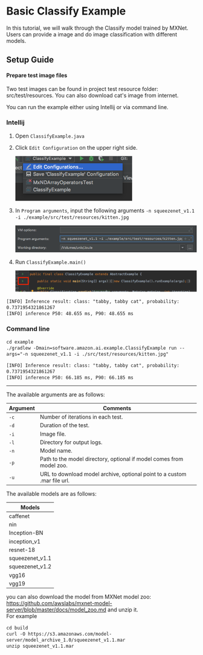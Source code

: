 Basic Classify Example
==============

In this tutorial, we will walk through the Classify model trained by MXNet.
Users can provide a image and do image classification with different models.


## Setup Guide

#### Prepare test image files

Two test images can be found in project test resource folder: src/test/resources.
You can also download cat's image from internet.

You can run the example either using Intellij or via command line.
### Intellij

1. Open `ClassifyExample.java`
2. Click `Edit Configuration` on the upper right side.

    ![edit_config](../doc/img/editConfig.png)

3. In `Program arguments`, input the following arguments `-n squeezenet_v1.1 -i ./example/src/test/resources/kitten.jpg`

    ![edit_config](../doc/img/programArguments.png)

4. Run `ClassifyExample.main()`

    ![edit_config](../doc/img/run.png)

```text
[INFO] Inference result: class: "tabby, tabby cat", probability: 0.7371954321861267
[INFO] inference P50: 48.655 ms, P90: 48.655 ms
```

### Command line

```
cd example
./gradlew -Dmain=software.amazon.ai.example.ClassifyExample run --args="-n squeezenet_v1.1 -i ./src/test/resources/kitten.jpg"
```
```text
[INFO] Inference result: class: "tabby, tabby cat", probability: 0.7371954321861267
[INFO] inference P50: 66.185 ms, P90: 66.185 ms
```
---
The available arguments are as follows:

| Argument   | Comments                                 |
| ---------- | ---------------------------------------- |
| `-c`       | Number of iterations in each test. |
| `-d`       | Duration of the test. |
| `-i`       | Image file. |
| `-l`       | Directory for output logs. |
| `-n`       | Model name. |
| `-p`       | Path to the model directory, optional if model comes from model zoo. |
| `-u`       | URL to download model archive, optional point to a custom .mar file url. |

The available models are as follows:

| Models            |
| ----------------  |
| caffenet          |
| nin               |
| Inception-BN      |
| inception_v1      |
| resnet-18         |
| squeezenet_v1.1   |
| squeezenet_v1.2   |
| vgg16             |
| vgg19             |

you can also download the model from MXNet model zoo: <https://github.com/awslabs/mxnet-model-server/blob/master/docs/model_zoo.md> and unzip it.  
For example

```
cd build
curl -O https://s3.amazonaws.com/model-server/model_archive_1.0/squeezenet_v1.1.mar
unzip squeezenet_v1.1.mar
```